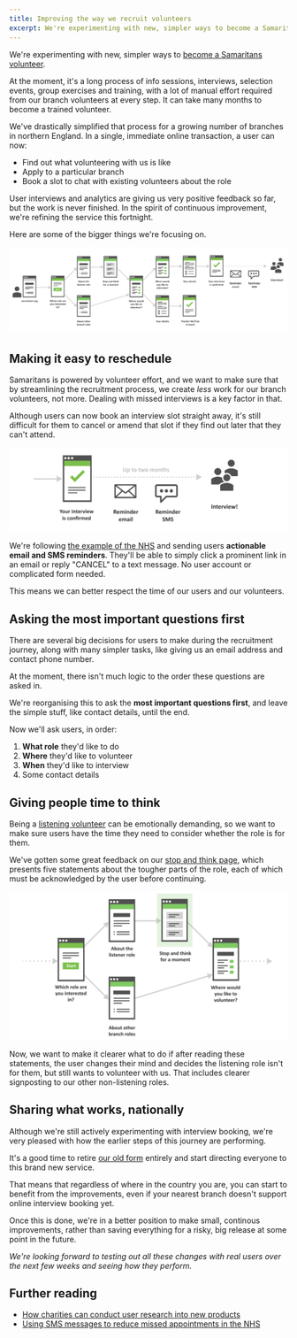 ```yaml
---
title: Improving the way we recruit volunteers
excerpt: We're experimenting with new, simpler ways to become a Samaritans volunteer. Here's what we're exploring right now.
---
```


We're experimenting with new, simpler ways to [become a Samaritans volunteer](https://www.samaritans.org/volunteer-us).

At the moment, it's a long process of info sessions, interviews, selection events, group exercises and training, with a lot of manual effort required from our branch volunteers at every step. It can take many months to become a trained volunteer. 

We've drastically simplified that process for a growing number of branches in northern England. In a single, immediate online transaction, a user can now:

- Find out what volunteering with us is like
- Apply to a particular branch
- Book a slot to chat with existing volunteers about the role

User interviews and analytics are giving us very positive feedback so far, but the work is never finished. In the spirit of continuous improvement, we're refining the service this fortnight.

Here are some of the bigger things we're focusing on.

![The new user journey to become a volunteer](/uploads/recruitment-new-journey-map.svg)


## Making it easy to reschedule

Samaritans is powered by volunteer effort, and we want to make sure that by streamlining the recruitment process, we create *less* work for our branch volunteers, not more. Dealing with missed interviews is a key factor in that.

Although users can now book an interview slot straight away, it's still difficult for them to cancel or amend that slot if they find out later that they can't attend.

![Actionable reminders](/uploads/actionable-reminders-journey.svg)

We're following [the example of the NHS](https://www.gov.uk/government/publications/reducing-missed-hospital-appointments-using-text-messages/a-zero-cost-way-to-reduce-missed-hospital-appointments) and sending users **actionable email and SMS reminders**. They'll be able to simply click a prominent link in an email or reply "CANCEL" to a text message. No user account or complicated form needed.

This means we can better respect the time of our users and our volunteers.


## Asking the most important questions first

There are several big decisions for users to make during the recruitment journey, along with many simpler tasks, like giving us an email address and contact phone number.

At the moment, there isn't much logic to the order these questions are asked in.

We're reorganising this to ask the **most important questions first**, and leave the simple stuff, like contact details, until the end.

Now we'll ask users, in order:

1. **What role** they'd like to do
2. **Where** they'd like to volunteer
3. **When** they'd like to interview
4. Some contact details


## Giving people time to think

Being a [listening volunteer](https://volunteer.samaritans.org/volunteer/listening-volunteer) can be emotionally demanding, so we want to make sure users have the time they need to consider whether the role is for them.

We've gotten some great feedback on our [stop and think page](https://volunteer.samaritans.org/volunteer/listening-volunteer/enquire/considerations), which presents five statements about the tougher parts of the role, each of which must be acknowledged by the user before continuing.

![Users who select the listening volunteer role are asked to stop and think for a moment](/uploads/stop-and-think-journey.svg)

Now, we want to make it clearer what to do if after reading these statements, the user changes their mind and decides the listening role isn't for them, but still wants to volunteer with us. That includes clearer signposting to our other non-listening roles.


## Sharing what works, nationally

Although we're still actively experimenting with interview booking, we're very pleased with how the earlier steps of this journey are performing.

It's a good time to retire [our old form](https://www.samaritans.org/volunteer_interest/form) entirely and start directing everyone to this brand new service.

That means that regardless of where in the country you are, you can start to benefit from the improvements, even if your nearest branch doesn't support online interview booking yet.

Once this is done, we're in a better position to make small, continous improvements, rather than saving everything for a risky, big release at some point in the future.


*We're looking forward to testing out all these changes with real users over the next few weeks and seeing how they perform.*


## Further reading

- [How charities can conduct user research into new products](https://knowhownonprofit.org/how-to/how-to-carry-out-effective-user-research)
- [Using SMS messages to reduce missed appointments in the NHS](https://www.gov.uk/government/publications/reducing-missed-hospital-appointments-using-text-messages/a-zero-cost-way-to-reduce-missed-hospital-appointments)
